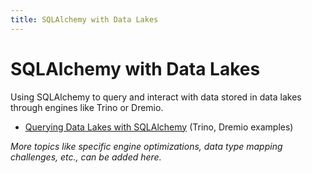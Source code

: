 ```yaml
---
title: SQLAlchemy with Data Lakes
---
```


# SQLAlchemy with Data Lakes

Using SQLAlchemy to query and interact with data stored in data lakes through engines like Trino or Dremio.

- [Querying Data Lakes with SQLAlchemy](./querying-data-lakes.md) (Trino, Dremio examples)

*More topics like specific engine optimizations, data type mapping challenges, etc., can be added here.*

    